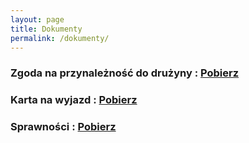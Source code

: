 ```yaml
---
layout: page
title: Dokumenty
permalink: /dokumenty/
---
```

### Zgoda na przynależność do drużyny : <a href="https://25wdh.zhr.pl/pliki/zgodanaprzynależność.pdf">Pobierz</a>
### Karta na wyjazd : <a href="https://25wdh.zhr.pl/pliki/karta.pdf">Pobierz</a>
### Sprawności : <a href="https://25wdh.zhr.pl/pliki/sprawnosci2020.pdf">Pobierz</a>

